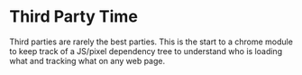 # Third Party Time
Third parties are rarely the best parties.  This is the start to a chrome module to keep track of a JS/pixel dependency tree to understand who is loading what and tracking what on any web page.